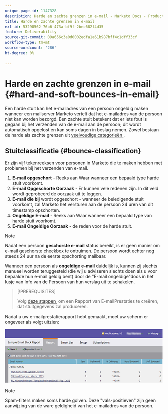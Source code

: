 ```yaml
---
unique-page-id: 1147328
description: Harde en zachte grenzen in e-mail - Marketo Docs - Productdocumentatie
title: Harde en zachte grenzen in e-mail
exl-id: 53298562-76b6-473a-bf9f-2bec682f4d35
feature: Deliverability
source-git-commit: 09a656c3a0d0002edfa1a61b987bff4c1dff33cf
workflow-type: tm+mt
source-wordcount: '286'
ht-degree: 0%

---
```


# Harde en zachte grenzen in e-mail {#hard-and-soft-bounces-in-email}

Een harde stuit kan het e-mailadres van een persoon ongeldig maken wanneer een mailserver Marketo vertelt dat het e-mailadres van de persoon niet kan worden bezorgd. Een zachte stuit betekent dat er iets fout is gegaan bij het verzenden van de e-mail aan de persoon; dit wordt automatisch opgelost en kan soms dagen in beslag nemen. Zowel bestaan de harde als zachte grenzen uit [&#x200B; veelvoudige categorieën &#x200B;](https://nation.marketo.com/t5/Knowledgebase/Maintaining-a-Directory-of-Leads-Bouncing-Emails/ta-p/300838).

## Stuitclassificatie {#bounce-classification}

Er zijn vijf tekenreeksen voor personen in Marketo die te maken hebben met problemen bij het verzenden van e-mail.

1. **E-mail opgeschort** - Reeks aan Waar wanneer een bepaald type harde stuit voorkomt.
1. **E-mail Opgeschorte Oorzaak** - Er kunnen vele redenen zijn. In dit veld wordt geprobeerd de oorzaak uit te leggen.
1. **E-mail die bij** wordt opgeschort - wanneer de beledigende stuit voorkomt, zal Marketo het versturen aan de persoon 24 uren van dit timestamp opschorten.
1. **Ongeldige E-mail** - Reeks aan Waar wanneer een bepaald type van harde stuit voorkomt.
1. **E-mail Ongeldige Oorzaak** - de reden voor de harde stuit.

>[!NOTE]
>
>Nadat een persoon **geschorste e-mail** status bereikt, is er geen manier om e-mail geschorste checkbox te ontruimen. De persoon wordt echter nog steeds 24 uur na de eerste opschorting mailbaar.
>
>Wanneer een persoon als **ongeldige e-mail** duidelijk is, kunnen zij slechts manueel worden teruggesteld (die wij u adviseren slechts doen als u voor bepaalde hun e-mail geldig bent) door de &quot;E-mail ongeldige&quot;doos in het lusje van Info van de Persoon van hun verslag uit te schakelen.

>[!PREREQUISITES]
>
>Volg [&#x200B; deze stappen &#x200B;](/help/marketo/product-docs/email-marketing/email-programs/email-program-data/email-performance-report.md) om een Rapport van E-mailPrestaties te creëren, dat stuitgegevens zal produceren.

Nadat u uw e-mailprestatierapport hebt gemaakt, moet uw scherm er ongeveer als volgt uitzien:

![](assets/soft-hard-bounce.png)

>[!NOTE]
>
>Spam-filters maken soms harde golven. Deze &quot;vals-positieven&quot; zijn geen aanwijzing van de ware geldigheid van het e-mailadres van de persoon.
